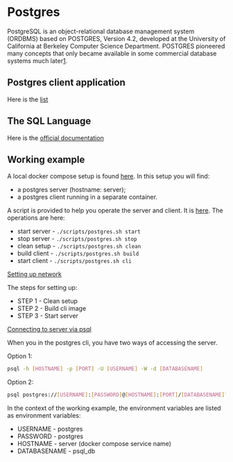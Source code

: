 # Postgres

PostgreSQL is an object-relational database management system (ORDBMS) based on POSTGRES, Version 4.2, developed at the University of California at Berkeley Computer Science Department. POSTGRES pioneered many concepts that only became available in some commercial database systems much later[1](https://www.postgresql.org/docs/current/intro-whatis.html).

## Postgres client application

Here is the [list](https://www.postgresql.org/docs/current/reference-client.html)

## The SQL Language

Here is the [official documentation](https://www.postgresql.org/docs/current/sql.html)

## Working example

A local docker compose setup is found [here](../deployment/postgres/docker-compose.yml). In this setup you will find:

* a postgres server (hostname: server);
* a postgres client running in a separate container.

A script is provided to help you operate the server and client. It is [here](../scripts/postgres.sh). The operations are here:

* start server - `./scripts/postgres.sh start`
* stop server  - `./scripts/postgres.sh stop`
* clean setup  - `./scripts/postgres.sh clean`
* build client - `./scripts/postgres.sh build`
* start client - `./scripts/postgres.sh cli`

<u>Setting up network</u>

The steps for setting up:

* STEP 1 - Clean setup
* STEP 2 - Build cli image
* STEP 3 - Start server

<u>Connecting to server via psql</u>

When you in the postgres cli, you have two ways of accessing the server.

Option 1:

```sh
psql -h [HOSTNAME] -p [PORT] -U [USERNAME] -W -d [DATABASENAME]
```

Option 2:


```sh
psql postgres://[USERNAME]:[PASSWORD]@[HOSTNAME]:[PORT]/[DATABASENAME]?sslmode=require
```

In the context of the working example, the environment variables are listed as environment variables:

* USERNAME - postgres
* PASSWORD - postgres
* HOSTNAME - server (docker compose service name)
* DATABASENAME - psql_db